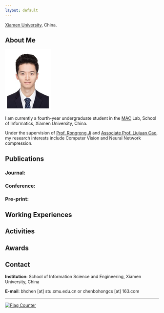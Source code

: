 ```yaml
---
layout: default
---
```


[Xiamen University](http://www.xmu.edu.cn/), China.

## About Me

<img class="profile-picture" src="BohongChen_2.jpg">

I am currently a fourth-year undergraduate student in the [MAC](http://mac.xmu.edu.cn/) Lab, School of Informatics, Xiamen University, China.

Under the supervision of [Prof. Rongrong Ji](http://mac.xmu.edu.cn/rrji-cn.html) and [Associate Prof. Liujuan Cao](https://information.xmu.edu.cn/info/1019/3182.htm), my research interests include Computer Vision and Neural Network compression.

## Publications

### Journal:


### Conference:


### Pre-print:


## Working Experiences



## Activities



## Awards




## Contact

**Institution**: School of Information Science and Engineering, Xiamen University, China

**E-mail**:  bhchen [at] stu.xmu.edu.cn or chenbohongcs [at] 163.com 

---
<a href="https://info.flagcounter.com/ioa7"><img src="https://s05.flagcounter.com/count/ioa7/bg_FFFFFF/txt_000000/border_CCCCCC/columns_2/maxflags_4/viewers_0/labels_0/pageviews_1/flags_0/percent_0/" alt="Flag Counter" border="0" img class="profile-picture"></a>